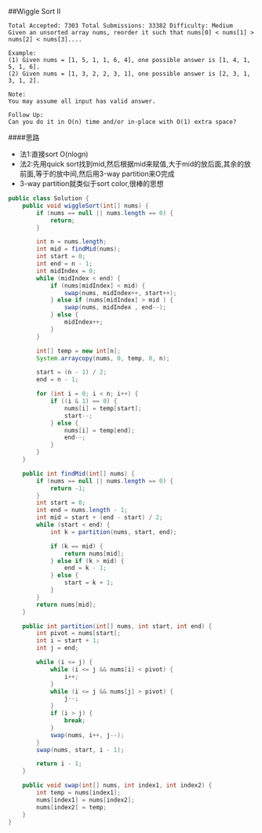 ##Wiggle Sort II

	Total Accepted: 7303 Total Submissions: 33382 Difficulty: Medium
	Given an unsorted array nums, reorder it such that nums[0] < nums[1] > nums[2] < nums[3]....

	Example:
	(1) Given nums = [1, 5, 1, 1, 6, 4], one possible answer is [1, 4, 1, 5, 1, 6].
	(2) Given nums = [1, 3, 2, 2, 3, 1], one possible answer is [2, 3, 1, 3, 1, 2].

	Note:
	You may assume all input has valid answer.

	Follow Up:
	Can you do it in O(n) time and/or in-place with O(1) extra space?

####思路
- 法1:直接sort O(nlogn)
- 法2:先用quick sort找到mid,然后根据mid来赋值,大于mid的放后面,其余的放前面,等于的放中间,然后用3-way partition来O完成
- 3-way partition就类似于sort color,很棒的思想

```java
public class Solution {
    public void wiggleSort(int[] nums) {
        if (nums == null || nums.length == 0) {
            return;
        }

        int n = nums.length;
        int mid = findMid(nums);
        int start = 0;
        int end = n - 1;
        int midIndex = 0;
        while (midIndex < end) {
            if (nums[midIndex] < mid) {
                swap(nums, midIndex++, start++);
            } else if (nums[midIndex] > mid ) {
                swap(nums, midIndex , end--);
            } else {
                midIndex++;
            }
        }

        int[] temp = new int[n];
        System.arraycopy(nums, 0, temp, 0, n);

        start = (n - 1) / 2;
        end = n - 1;

        for (int i = 0; i < n; i++) {
            if ((i & 1) == 0) {
                nums[i] = temp[start];
                start--;
            } else {
                nums[i] = temp[end];
                end--;
            }
        }
    }

    public int findMid(int[] nums) {
        if (nums == null || nums.length == 0) {
            return -1;
        }
        int start = 0;
        int end = nums.length - 1;
        int mid = start + (end - start) / 2;
        while (start < end) {
            int k = partition(nums, start, end);

            if (k == mid) {
                return nums[mid];
            } else if (k > mid) {
                end = k - 1;
            } else {
                start = k + 1;
            }
        }
        return nums[mid];
    }

    public int partition(int[] nums, int start, int end) {
        int pivot = nums[start];
        int i = start + 1;
        int j = end;

        while (i <= j) {
            while (i <= j && nums[i] < pivot) {
                i++;
            }
            while (i <= j && nums[j] > pivot) {
                j--;
            }
            if (i > j) {
                break;
            }
            swap(nums, i++, j--);
        }
        swap(nums, start, i - 1);

        return i - 1;
    }

    public void swap(int[] nums, int index1, int index2) {
        int temp = nums[index1];
        nums[index1] = nums[index2];
        nums[index2] = temp;
    }
}
```
